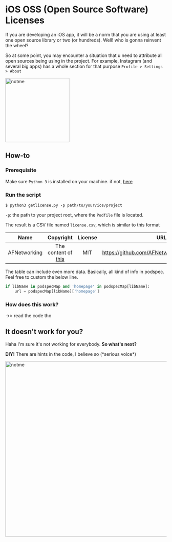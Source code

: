 # iOS OSS (Open Source Software) Licenses 
If you are developing an iOS app, it will be a norm that you are using at least one open source library or two (or hundreds). Well! who is gonna reinvent the wheel? 

So at some point, you may encounter a situation that u need to attribute all open sources being using in the project. For example, Instagram (and several big apps) has a whole section for that purpose `Profile > Settings > About`

<img width="200" alt="notme" src="https://user-images.githubusercontent.com/27178862/113502779-fe40f100-9560-11eb-9c22-1ef5018707ec.PNG">

## How-to
### Prerequisite
Make sure `Python 3` is installed on your machine. if not, [here](https://www.python.org/downloads/)

### Run the script
```
$ python3 getlicense.py -p path/to/your/ios/project
```
`-p`: the path to your project root, where the `Podfile` file is located. 

The result is a CSV file named `license.csv`, which is similar to this format

| Name|Copyright|License|URL
| ------------- |:-------------:|:-----:|:-----:|
|AFNetworking|The content of [this](https://github.com/AFNetworking/AFNetworking/blob/master/LICENSE)|MIT |https://github.com/AFNetworking/AFNetworking/

The table can include even more data. Basically, all kind of info in podspec. Feel free to custom the below line.

```python
if libName in podspecMap and 'homepage' in podspecMap[libName]:
    url = podspecMap[libName]['homepage']
```
### How does this work? 
->> read the code tho

## It doesn't work for you? 
Haha I'm sure it's not working for everybody. **So what's next?**

**DIY!** There are hints in the code, I believe so (\*serious voice\*)

<img width="547" alt="notme" src="https://user-images.githubusercontent.com/27178862/113502456-0009b500-955f-11eb-89ec-477ca9750677.png">

